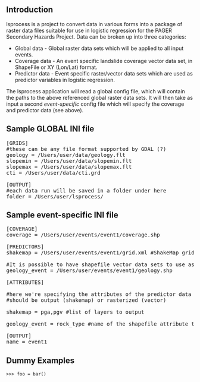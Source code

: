 Introduction
------------

lsprocess is a project to convert data in various forms into a package
of raster data files suitable for use in logistic regression for the
PAGER Secondary Hazards Project.  Data can be broken up into three
categories:

 * Global data - Global raster data sets which will be applied to all
   input events.
 * Coverage data - An event specific landslide coverage vector data
   set, in ShapeFile or XY (Lon/Lat) format.
 * Predictor data - Event specific raster/vector data sets which are
   used as predictor variables in logistic regression.

The lsprocess application will read a global config file, which will
contain the paths to the above referenced global raster data sets.  It
will then take as input a second *event-specific* config file which
will specify the coverage and predictor data (see above).

Sample GLOBAL INI file
--------
<pre>
[GRIDS]
#these can be any file format supported by GDAL (?)
geology = /Users/user/data/geology.flt
slopemin = /Users/user/data/slopemin.flt
slopemax = /Users/user/data/slopemax.flt
cti = /Users/user/data/cti.grd

[OUTPUT]
#each data run will be saved in a folder under here
folder = /Users/user/lsprocess/
</pre>

Sample event-specific INI file
--------
<pre>
[COVERAGE]
coverage = /Users/user/events/event1/coverage.shp

[PREDICTORS]
shakemap = /Users/user/events/event1/grid.xml #ShakeMap grid XML format

#It is possible to have shapefile vector data sets to use as predictor variables
geology_event = /Users/user/events/event1/geology.shp 

[ATTRIBUTES]

#here we're specifying the attributes of the predictor data sets that
#should be output (shakemap) or rasterized (vector)

shakemap = pga,pgv #list of layers to output

geology_event = rock_type #name of the shapefile attribute to rasterize

[OUTPUT]
name = event1
</pre>

Dummy Examples
--------

    >>> foo = bar()





